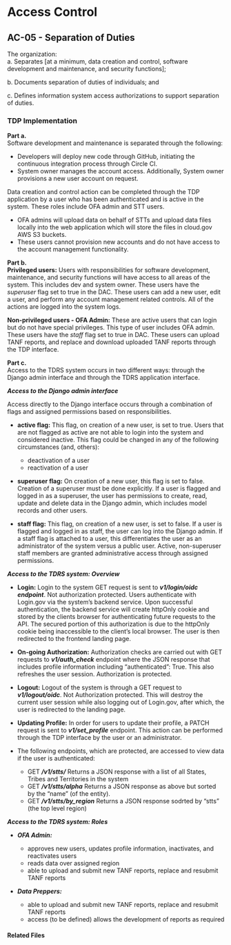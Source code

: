 # Access Control
## AC-05 - Separation of Duties

The organization:  
a. Separates [at a minimum, data creation and control, software development and maintenance, and security functions];

b. Documents separation of duties of individuals; and 

c. Defines information system access authorizations to support separation of duties.

### TDP Implementation

**Part a.**  
Software development and maintenance is separated through the following:
* Developers will deploy new code through GitHub, initiating the continuous integration process through Circle CI.
* System owner manages the account access. Additionally, System owner provisions a new user account on request.

Data creation and control action can be completed through the TDP application by a user who has been authenticated and is active in the system. These roles include OFA admin and STT users. 
* OFA admins will upload data on behalf of STTs and upload data files locally into the web application which will store the files in cloud.gov AWS S3 buckets. 
* These users cannot provision new accounts and do not have access to the account management functionality.

**Part b.**    
**Privileged users:** Users with responsibilities for software development, maintenance, and security functions will have access to all areas of the system. This includes dev and system owner. These users have the *superuser* flag set to true in the DAC. These users can add a new user, edit a user, and perform any account management related controls. All of the actions are logged into the system logs.

**Non-privileged users - OFA Admin:** These are active users that can login but do not have special privileges. This type of user includes OFA admin. These users have the *staff* flag set to true in DAC. These users can upload TANF reports, and replace and download uploaded TANF reports through the TDP interface.

**Part c.**   
Access to the TDRS system occurs in two different ways: through the Django admin interface and through the TDRS application interface.  

***Access to the Django admin interface***  

Access directly to the Django interface occurs through a combination of flags and assigned permissions based on responsibilities.  

- **active flag:** This flag, on creation of a new user, is set to true. Users that are not flagged as active are not able to login into the system and considered inactive. This flag could be changed in any of the following circumstances (and, others):

  - deactivation of a user
  - reactivation of a user  
  
- **superuser flag:** On creation of a new user, this flag is set to false. Creation of a superuser must be done explicitly. If a user is flagged and logged in as a superuser, the user has permissions to create, read, update and delete data in the Django admin, which includes model records and other users.  

- **staff flag:** This flag, on creation of a new user, is set to false. If a user is flagged and logged in as staff, the user can log into the Django admin. If a staff flag is attached to a user, this differentiates the user as an administrator of the system versus a public user. Active, non-superuser staff members are granted administrative access through assigned permissions.  

***Access to the TDRS system: Overview***  

- **Login:** Login to the system GET request is sent to ***v1/login/oidc endpoint***. Not authorization protected. Users authenticate with Login.gov via the system’s backend service. Upon successful authentication, the backend service will create httpOnly cookie and stored by the clients browser for authenticating future requests to the API. The secured portion of this authorization is due to the httpOnly cookie being inaccessible to the client’s local browser. The user is then redirected to the frontend landing page.

- **On-going Authorization:** Authorization checks are carried out with GET requests to ***v1/auth_check*** endpoint where the JSON response that includes profile information including “authenticated”: True. This also refreshes the user session. Authorization is protected.

- **Logout:** Logout of the system is through a GET request to ***v1/logout/oidc***. Not Authorization protected. This will destroy the current user session while also logging out of Login.gov, after which, the user is redirected to the landing page.

- **Updating Profile:** In order for users to update their profile, a PATCH request is sent to ***v1/set_profile*** endpoint. This action can be performed through the TDP interface by the user or an administrator.  

- The following endpoints, which are protected, are accessed to view data if the user is authenticated:  

  - GET ***/v1/stts/*** Returns a JSON response with a list of all States, Tribes and Territories in the system
  - GET ***/v1/stts/alpha*** Returns a JSON response as above but sorted by the “name” (of the entity).
  - GET ***/v1/stts/by_region*** Returns a JSON response sodrted by “stts” (the top level region)

***Access to the TDRS system: Roles***  

- ***OFA Admin:***  
  - approves new users, updates profile information, inactivates, and reactivates users
  - reads data over assigned region
  - able to upload and submit new TANF reports, replace and resubmit TANF reports  

- ***Data Preppers:***
  - able to upload and submit new TANF reports, replace and resubmit TANF reports
  - access (to be defined) allows the development of reports as required

#### Related Files
